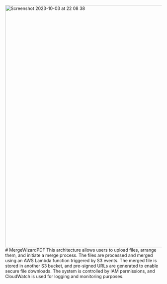 <img width="779" alt="Screenshot 2023-10-03 at 22 08 38" src="https://github.com/Waleed2207/MergeWizardPDF/assets/62006481/8c4dc163-7344-4352-a3e9-60bc295e3df8">
# MergeWizardPDF
This architecture allows users to upload files, arrange them, and initiate a merge process. The files are processed and merged using an AWS Lambda function triggered by S3 events. The merged file is stored in another S3 bucket, and pre-signed URLs are generated to enable secure file downloads. The system is controlled by IAM permissions, and CloudWatch is used for logging and monitoring purposes.
